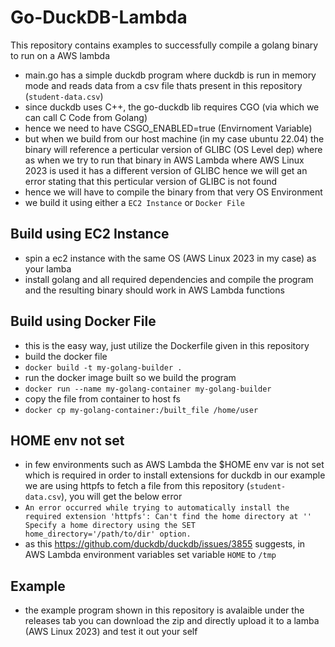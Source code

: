 # Go-DuckDB-Lambda
This repository contains examples to successfully compile a golang binary to run on a AWS lambda

- main.go has a simple duckdb program where duckdb is run in memory mode and reads data from a csv file thats present in this repository (`student-data.csv`)
- since duckdb uses C++, the go-duckdb lib requires CGO (via which we can call C Code from Golang)
- hence we need to have CSGO_ENABLED=true (Envirnoment Variable)
- but when we build from our host machine (in my case ubuntu 22.04) the binary will reference a perticular version of GLIBC (OS Level dep) where as when we try to run that binary in AWS Lambda where AWS Linux 2023 is used it has a different version of GLIBC hence we will get an error stating that this perticular version of GLIBC is not found
- hence we will have to compile the binary from that very OS Environment
- we build it using either a `EC2 Instance` or `Docker File`
## Build using EC2 Instance
- spin a ec2 instance with the same OS (AWS Linux 2023 in my case) as your lamba
- install golang and all required dependencies and compile the program and the resulting binary should work in AWS Lambda functions
## Build using Docker File
- this is the easy way, just utilize the Dockerfile given in this repository
- build the docker file
- `docker build -t my-golang-builder .`
- run the docker image built so we build the program
- `docker run --name my-golang-container my-golang-builder`
- copy the file from container to host fs 
- `docker cp my-golang-container:/built_file /home/user`

## HOME env not set
- in few environments such as AWS Lambda the $HOME env var is not set which is required in order to install extensions for duckdb in our example we are using httpfs to fetch a file from this repository (`student-data.csv`), you will get the below error
- `An error occurred while trying to automatically install the required extension 'httpfs':
	Can't find the home directory at ''
	Specify a home directory using the SET home_directory='/path/to/dir' option.`
- as this https://github.com/duckdb/duckdb/issues/3855 suggests, in AWS Lambda environment variables set variable `HOME` to `/tmp`

## Example
- the example program shown in this repository is avalaible under the releases tab you can download the zip and directly upload it to a lamba (AWS Linux 2023) and test it out your self

